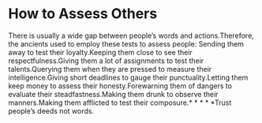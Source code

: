 # How to Assess Others

There is usually a wide gap between people’s words and actions.​Therefore, the ancients used to employ these tests to assess people:      ​Sending them away to test their loyalty.Keeping them close to see their respectfulness.Giving them a lot of assignments to test their talents.Querying them when they are pressed to measure their intelligence.Giving short deadlines to gauge their punctuality.Letting them keep money to assess their honesty.Forewarning them of dangers to evaluate their steadfastness.Making them drunk to observe their manners.Making them afflicted to test their composure.* * * * *​Trust people’s deeds not words.